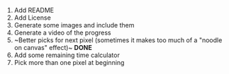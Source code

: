 1. Add README
2. Add License
3. Generate some images and include them
4. Generate a video of the progress
5. ~Better picks for next pixel (sometimes it makes too much of a "noodle on canvas" effect)~ **DONE**
6. Add some remaining time calculator
7. Pick more than one pixel at beginning
